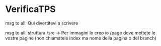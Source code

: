 # VerificaTPS

msg to all: Qui divertitevi a scrivere

msg to all: struttura /src -> Per immagini lo creo io /page dove mettete le vostre pagine (non chiamatele index ma nome della pagina o del branch)
